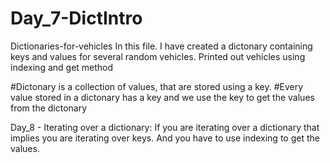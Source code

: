 # Day_7-DictIntro
Dictionaries-for-vehicles
In this file. I have created a dictonary containing keys and values for several random vehicles.
Printed out vehicles using indexing and get method

#Dictonary is a collection of values, that are stored using a key.
#Every value stored in a dictonary has a key and we use the key to get the values from the dictonary

Day_8 - Iterating over a dictionary:
If you are iterating over a dictionary that implies you are iterating over keys. And you have to use indexing to get the values.
